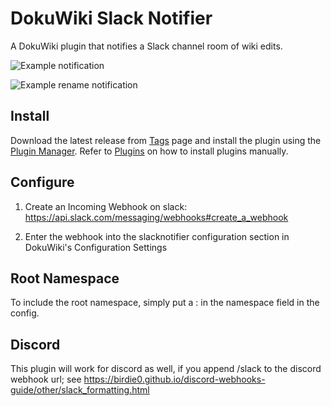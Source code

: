 # DokuWiki Slack Notifier

A DokuWiki plugin that notifies a Slack channel room of wiki edits.

![Example notification](example.png)

![Example rename notification](example_rename.png)

## Install

Download the latest release from [Tags] page and install the plugin using the
[Plugin Manager]. Refer to [Plugins] on how to install plugins manually.

[Tags]: https://github.com/glensc/dokuwiki-plugin-slacknotifier/tags
[Plugin Manager]: https://www.dokuwiki.org/plugin:plugin
[Plugins]: https://www.dokuwiki.org/plugins

## Configure

1. Create an Incoming Webhook on slack: https://api.slack.com/messaging/webhooks#create_a_webhook

2. Enter the webhook into the slacknotifier configuration section in DokuWiki's Configuration Settings

## Root Namespace

To include the root namespace, simply put a : in the namespace field in the config.

## Discord

This plugin will work for discord as well, if you append /slack to the discord webhook url; see https://birdie0.github.io/discord-webhooks-guide/other/slack_formatting.html 
